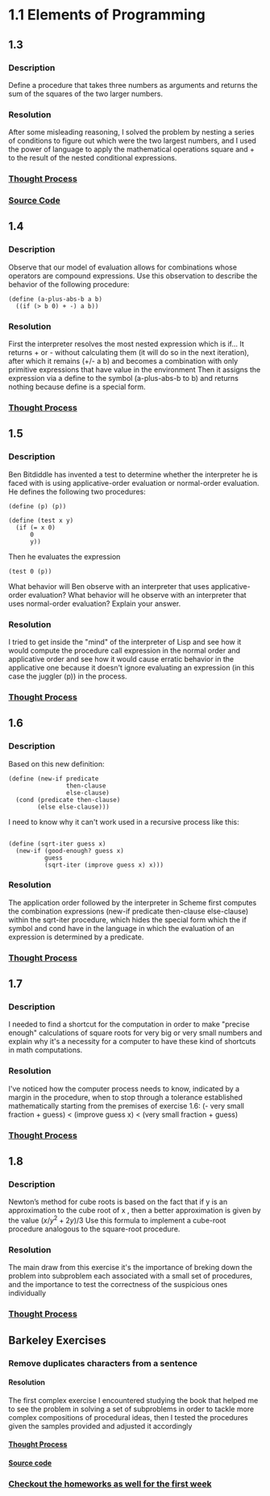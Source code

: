# 1.1 Elements of Programming

## 1.3 

### Description
Define a procedure that takes three numbers as arguments and returns the sum of the squares of the two larger numbers. 
### Resolution
After some misleading reasoning, I solved the problem by nesting a series of conditions to figure out which were the two largest numbers, and I used the power of language to apply the mathematical operations square and + to the result of the nested conditional expressions.
### [Thought Process](../../solutions/SectionOne/1-ElementsOfProgramming/SICP-Exercises/1.3.md)
### [Source Code](../..//source_code/SectionOne/1-ElementsOfProgramming/1.3.rkt)


## 1.4

### Description
Observe that our model of evaluation allows for combinations whose operators are compound expressions. Use this observation to describe the behavior of the following procedure:
``` racket
(define (a-plus-abs-b a b)
  ((if (> b 0) + -) a b))
``` 

### Resolution
First the interpreter resolves the most nested expression which is if...
It returns + or - without calculating them (it will do so in the next iteration), after which it remains (+/- a b) and becomes a combination with only primitive expressions that have value in the environment
Then it assigns the expression via a define to the symbol (a-plus-abs-b to b) and returns nothing because define is a special form.

### [Thought Process](../../solutions/SectionOne/1-ElementsOfProgramming/SICP-Exercises/1.4.md)

## 1.5

### Description
Ben Bitdiddle has invented a test to determine whether the interpreter he is faced with is using applicative-order evaluation or normal-order evaluation. He defines the following two procedures:
``` racket
(define (p) (p))

(define (test x y) 
  (if (= x 0) 
      0 
      y))
``` 

Then he evaluates the expression
``` racket
(test 0 (p))
``` 

What behavior will Ben observe with an interpreter that uses applicative-order evaluation? What behavior will he observe with an interpreter that uses normal-order evaluation? Explain your answer.
### Resolution
I tried to get inside the "mind" of the interpreter of Lisp and see how it would compute the procedure call expression in the normal order and applicative order and see how it would cause erratic behavior in the applicative one because it doesn't ignore evaluating an expression (in this case the juggler (p)) in the process.

### [Thought Process](../../solutions/SectionOne/1-ElementsOfProgramming/SICP-Exercises/1.5.md)

## 1.6

### Description
Based on this new definition:
``` racket
(define (new-if predicate 
                then-clause 
                else-clause)
  (cond (predicate then-clause)
        (else else-clause)))
``` 

I need to know why it can't work used in a recursive process like this:
``` racket

(define (sqrt-iter guess x)
  (new-if (good-enough? guess x)
          guess
          (sqrt-iter (improve guess x) x)))
``` 

### Resolution
The application  order followed by the interpreter in Scheme first computes the combination expressions (new-if predicate then-clause else-clause) within the sqrt-iter procedure, which hides the special form which the if symbol and cond have in the language in which the evaluation of an expression is determined by a predicate.
### [Thought Process](../../solutions/SectionOne/1-ElementsOfProgramming/SICP-Exercises/1.6.md)


## 1.7

### Description
I needed to find a shortcut for the computation in order to make "precise enough" calculations of square roots for very big or very small numbers and explain why it's a necessity for a computer to have these kind of shortcuts in math computations.
### Resolution
I've noticed how the computer process needs to know, indicated by a margin in the procedure, when to stop
through a tolerance established mathematically starting from the premises of exercise 1.6:
(- very small fraction + guess) < (improve guess x) < (very small fraction + guess)

### [Thought Process](../../solutions/SectionOne/1-ElementsOfProgramming/SICP-Exercises/1.7.md)

## 1.8

### Description
Newton’s method for cube roots is based on the fact that if y is an approximation to the cube root of x , then a better approximation is given by the value
$(x/y^2 + 2y) / 3$
Use this formula to implement a cube-root procedure analogous to the square-root procedure.

### Resolution
The main draw from this exercise it's the importance of breking down the problem into subproblem each associated with a small set of procedures, and the importance to test the correctness of the suspicious ones individually

### [Thought Process](../../solutions/SectionOne/1-ElementsOfProgramming/SICP-Exercises/1.8.md)

## Barkeley Exercises
### Remove duplicates characters from a sentence
#### Resolution
The first complex exercise I encountered studying the book that helped me to see the problem in solving a set of subproblems in order to tackle more complex compositions of procedural ideas, then I tested the procedures given the samples provided and adjusted it accordingly
#### [Thought Process](../../solutions/SectionOne/1-ElementsOfProgramming/Barkeley-Exercises/remove-duplicates-characters.md)
#### [Source code](../..//source_code/SectionOne/1-ElementsOfProgramming/remove_duplicates_characters_procedure.rkt)

### [Checkout the homeworks as well for the first week](../../solutions/SectionOne/1-ElementsOfProgramming/Barkeley-Exercises/hw-week1.md)